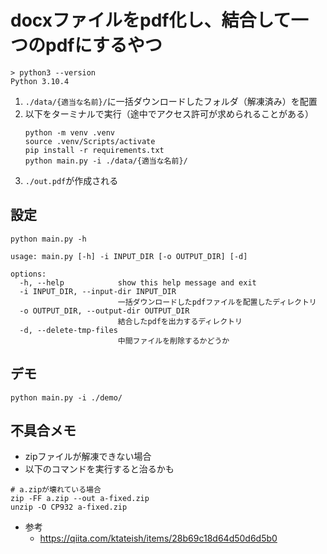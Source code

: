 # docxファイルをpdf化し、結合して一つのpdfにするやつ

```
> python3 --version
Python 3.10.4
```

1. `./data/{適当な名前}/`に一括ダウンロードしたフォルダ（解凍済み）を配置
2. 以下をターミナルで実行（途中でアクセス許可が求められることがある）
    ```
    python -m venv .venv
    source .venv/Scripts/activate
    pip install -r requirements.txt
    python main.py -i ./data/{適当な名前}/
    ```
3. `./out.pdf`が作成される

## 設定

```
python main.py -h

usage: main.py [-h] -i INPUT_DIR [-o OUTPUT_DIR] [-d]

options:
  -h, --help            show this help message and exit
  -i INPUT_DIR, --input-dir INPUT_DIR
                        一括ダウンロードしたpdfファイルを配置したディレクトリ
  -o OUTPUT_DIR, --output-dir OUTPUT_DIR
                        結合したpdfを出力するディレクトリ
  -d, --delete-tmp-files
                        中間ファイルを削除するかどうか
```

## デモ

```
python main.py -i ./demo/
```

## 不具合メモ

- zipファイルが解凍できない場合
- 以下のコマンドを実行すると治るかも

```
# a.zipが壊れている場合
zip -FF a.zip --out a-fixed.zip
unzip -O CP932 a-fixed.zip
```

- 参考
  - https://qiita.com/ktateish/items/28b69c18d64d50d6d5b0

